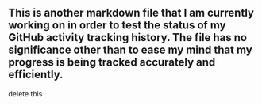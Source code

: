 ## This is another markdown file that I am currently working on in order to test the status of my GitHub activity tracking history.  The file has no significance other than to ease my mind that my progress is being tracked accurately and efficiently. ##
delete this

